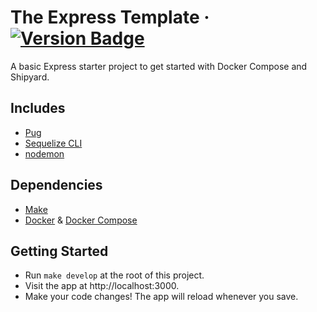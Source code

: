 # The Express Template &middot; [![Version Badge](https://img.shields.io/badge/version-1.0.0-brightgreen)](#)

A basic Express starter project to get started with Docker Compose and Shipyard.

## Includes

- [Pug](https://pugjs.org/api/getting-started.html)
- [Sequelize CLI](https://github.com/sequelize/cli)
- [nodemon](https://nodemon.io/)

## Dependencies

- [Make](https://www.gnu.org/software/make/manual/make.html)
- [Docker](https://www.docker.com/) & [Docker Compose](https://docs.docker.com/compose/)

## Getting Started

- Run `make develop` at the root of this project.
- Visit the app at http://localhost:3000.
- Make your code changes! The app will reload whenever you save.